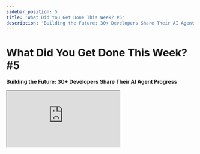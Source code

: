 ```yaml
---
sidebar_position: 5
title: 'What Did You Get Done This Week? #5'
description: 'Building the Future: 30+ Developers Share Their AI Agent Progress'
---
```


# What Did You Get Done This Week? #5

**Building the Future: 30+ Developers Share Their AI Agent Progress**

<div className="responsive-iframe">
  <iframe
    src="https://www.youtube.com/embed/4u8rbjmvWC0"
    title="YouTube video player"
    allow="accelerometer; autoplay; clipboard-write; encrypted-media; gyroscope; picture-in-picture"
    allowFullScreen
  />
</div>
- Date: 2024-12-13
- Twitter Spaces: https://x.com/i/spaces/1lDxLlgYjMkxm
- YouTube Link: https://www.youtube.com/watch?v=4u8rbjmvWC0

## Timestamps

- [00:01:04](https://www.youtube.com/watch?v=4u8rbjmvWC0&t=64) - **shawmakesmagic**: Introduction and Format Changes for the Space
- [00:02:38](https://www.youtube.com/watch?v=4u8rbjmvWC0&t=158) - **xsubtropic**: Redux project, DaVinci AI
- [00:06:57](https://www.youtube.com/watch?v=4u8rbjmvWC0&t=417) - **CottenIO**: Scripted, AI Summit Recap
- [00:08:58](https://www.youtube.com/watch?v=4u8rbjmvWC0&t=538) - **HDPbilly**: Real Agency HQ, "Sploot" agent
- [00:13:29](https://www.youtube.com/watch?v=4u8rbjmvWC0&t=809) - **IQ6900**: On-chain ASCII art service
- [00:18:50](https://www.youtube.com/watch?v=4u8rbjmvWC0&t=1130) - **frankdegods**: Eliza Character Sheet Tweaks
- [00:20:15](https://www.youtube.com/watch?v=4u8rbjmvWC0&t=1215) - **jamesyoung**: AI Agent Starter Kit
- [00:23:29](https://www.youtube.com/watch?v=4u8rbjmvWC0&t=1409) - **0xglu**: Ducky and Agent Swarms
- [00:25:30](https://www.youtube.com/watch?v=4u8rbjmvWC0&t=1530) - **chrislatorres**: Eliza.gg - Eliza documentation site
- [00:27:47](https://www.youtube.com/watch?v=4u8rbjmvWC0&t=1667) - **reality_spiral**: Self-Improving Agents & Github integration
- [00:31:43](https://www.youtube.com/watch?v=4u8rbjmvWC0&t=1903) - **robotsreview**: Story Protocol plugin and Agentic TCPIP
- [00:34:19](https://www.youtube.com/watch?v=4u8rbjmvWC0&t=2059) - **shannonNullCode**: Emblem Vault & Message Ingestion
- [00:38:40](https://www.youtube.com/watch?v=4u8rbjmvWC0&t=2320) - **bcsmithx**: Agent Tank - Computer use agents
- [00:41:20](https://www.youtube.com/watch?v=4u8rbjmvWC0&t=2480) - **boyaloxer**: Plugin Feel - Emotion-based agent
- [00:44:09](https://www.youtube.com/watch?v=4u8rbjmvWC0&t=2649) - **JustJamieJoyce**: Muse of Truth/Research AI agents
- [00:46:11](https://www.youtube.com/watch?v=4u8rbjmvWC0&t=2771) - **yikesawjeez**: Discord bot & Contribution updates
- [00:50:56](https://www.youtube.com/watch?v=4u8rbjmvWC0&t=3056) - **RodrigoSotoAlt**: Monad, Metaplex Nfts, Solana integrations
- [00:53:22](https://www.youtube.com/watch?v=4u8rbjmvWC0&t=3202) - **HowieDuhzit**: Eliza Character Generator
- [00:55:57](https://www.youtube.com/watch?v=4u8rbjmvWC0&t=3357) - **xrpublisher**: XR Publisher, 3D Social Network on the edge
- [01:00:57](https://www.youtube.com/watch?v=4u8rbjmvWC0&t=3657) - **BV_Bloom1**: 3D Agent Interactions
- [01:02:57](https://www.youtube.com/watch?v=4u8rbjmvWC0&t=3777) - **nftRanch**: Trading Bot and Eliza V2 integrations
- [01:05:57](https://www.youtube.com/watch?v=4u8rbjmvWC0&t=3957) - **019ec6e2**: Mimetic Platform and Agent Interactions
- [01:09:17](https://www.youtube.com/watch?v=4u8rbjmvWC0&t=4157) - **jacobmtucker**: Agent Transaction Control Protocol
- [01:12:26](https://www.youtube.com/watch?v=4u8rbjmvWC0&t=4346) - **CurtisLaird5**: C-Studio character interface
- [01:17:13](https://www.youtube.com/watch?v=4u8rbjmvWC0&t=4633) - **unl\_\_cky**: Escapism, art generation AI
- [01:19:17](https://www.youtube.com/watch?v=4u8rbjmvWC0&t=4757) - **Rowdymode**: Twin Tone - Interactive Streaming
- [01:20:29](https://www.youtube.com/watch?v=4u8rbjmvWC0&t=4829) - **mitchcastanet**: Binary Star System research with agents
- [01:23:15](https://www.youtube.com/watch?v=4u8rbjmvWC0&t=4995) - **GoatOfGamblers**: Prediction market for meme coins
- [01:25:27](https://www.youtube.com/watch?v=4u8rbjmvWC0&t=5127) - **JohnNaulty**: SWE contributions, plugin working groups
- [01:29:30](https://www.youtube.com/watch?v=4u8rbjmvWC0&t=5370) - **mayanicks0x**: Axie, AI KOL Agent
- [01:31:30](https://www.youtube.com/watch?v=4u8rbjmvWC0&t=5490) - **wakesync**: Eliza Wakes Up, web app updates
- [01:35:28](https://www.youtube.com/watch?v=4u8rbjmvWC0&t=5728) - **TrenchBuddy**: Trading agents and AWS templates
- [01:38:36](https://www.youtube.com/watch?v=4u8rbjmvWC0&t=5916) - **rakshitaphilip**: Brunette token and agent tips on Warpcast
- [01:44:49](https://www.youtube.com/watch?v=4u8rbjmvWC0&t=6289) - **MbBrainz**: Menu Recommendation app
- [01:46:03](https://www.youtube.com/watch?v=4u8rbjmvWC0&t=6363) - **Hawkeye_Picks**: Storytelling bot
- [01:49:16](https://www.youtube.com/watch?v=4u8rbjmvWC0&t=6556) - **shawmakesmagic**: Hiring and Eliza V2
- [01:54:30](https://www.youtube.com/watch?v=4u8rbjmvWC0&t=6870) - **dankvr**: Community updates, tooling

## Summary

This Twitter Spaces event, hosted by ai16z and titled "What Did You Get Done This Week? #5", was a fast-paced update session focusing on community members' progress on projects related to the Eliza AI framework. It was designed to be more structured, focusing on concrete accomplishments of the week and quickly moving through each speaker. A key aspect was also including updates from people who didn't want to speak directly, by reading their updates from a thread.

**Structure and Goals:**

- **Focused Updates:** The goal was to have concise updates, with emphasis on what was _actually achieved_ during the week rather than broader discussions.
- **Time Management:** The hosts aimed to keep things moving efficiently and keep the meeting within a target time frame.
- **Inclusive Updates:** Those who didn't want to speak could post a list of their accomplishments in a reply to a tweet, and those would be read aloud at the end.
- **Data Capture:** The event aimed to capture updates for transcription, summaries, and later documentation purposes.
- **Community Coordination:** The updates were seen as a way to help with coordination within the AI 16z community and with future planning.
- **Working Groups:** There were several mentions of establishing more focused working groups around topics like swarms, plugins, and security.

**Other Notable Points:**

- **Hiring:** Several speakers mentioned that they were actively hiring for developers.
- **Open Source:** A consistent theme was the push for open-source development and community contribution.
- **AI Integration:** There were many projects that were actively integrating AI agents into different platforms like Twitter, Discord, Telegram, and gaming environments.
- **Memory and Context:** A recurring challenge was dealing with memory limitations and ensuring agents had sufficient context for coherent responses.
- **Iterative Refinement:** There was a lot of focus on iteratively testing, tweaking, and improving both agent behavior and infrastructure.
- **Eliza v2:** There was a lot of hype around the upcoming Eliza v2 release, with many teams planning to align their development with the new version.
- **Rapid Pace:** The rapid pace of development in the Eliza ecosystem was acknowledged, with many feeling like they were "stupidly early."
- **Community Focus:** There was also recognition of the importance of community collaboration.

Overall, this event showed a vibrant and active community rapidly developing projects using the Eliza framework. It highlighted both the significant progress made in the past week and the challenges being tackled, showcasing the potential for AI agents in diverse real world applications.

## Hot Takes

1.  **"These corporations are going to cease to exist."** - **(00:07:31)** Tim Cotton makes a bold prediction about the future of traditional corporations in the face of AI agent technology. This implies a near-term and disruptive shift.

2.  **"I think I own like all the coins on stage and in the audience."** - **(00:19:25)** Frankdegods makes a boastful claim about his holdings which may ruffle feathers, especially regarding insider trading and ethical issues.

3.  **"I'm pretty sure that's a bug. You should make a PR for that because that should be fixed. That's definitely a bug."** - **(00:11:56)** Shaw quickly calls out the small model being set as default, and pushes for action on it. This could be considered a strong take that implies a sense of urgency to fix the problem.

4.  **"The goal always will be up and running with an agent in three minutes."** - **(00:22:09)** JamesYoung makes a claim about what is achievable with their tooling that may be too simplistic for some devs, and could be hard to reach with all the nuances and API keys they would need.

5.  **"We think that IP is the native asset ingested by and produced by agents like Eliza."** - **(01:10:26)** Jacob Tucker frames intellectual property as the core fuel for AI agents, which is a strong claim with implications about ownership and legal frameworks within AI systems and how that works with open source code.

---

\[00:02:45\] Tropic

- Working on Redux and agent DaVinci AI (fork of Eliza)
- Built streams UI showing DaVinci's thoughts on various topics
- Integrated NASA APIs for deep space photo analysis
- Created review engine for content quality before Twitter posts
- Shipped admin UI for Twitter post management
- Improving docs and refactoring Redux extensions

\[00:07:00\] Tim Cotton

- Spoke at AI Summit NYC about Eliza
- Working on Chad's metacognition loop
- Preparing to contribute to Eliza repo
- Actively hiring TypeScript developers
- Developing two upcoming partner projects

\[00:09:00\] HDP

- Building an agent on Eliza Framework for Real Agency HQ
- Implemented memory summarization system
- Fine-tuned a model for character "Sploots"
- Improved memory handling by summarizing past conversations
- Fixed model size issues in default runtime

\[00:13:45\] IQ6900

- Launching on-chain ASCII art storage service on Solana
- Developed efficient state-based storage solution
- Planning to introduce AI agent named Q
- Working to store Eliza's character file on-chain

\[00:19:15\] Frank

- Working on character sheets for Eliza agents
- Contributing to the community growth
- Focusing on improving agent interactions

\[00:21:40\] James (CollabLand)

- Released AI agent starter kit
- Added support for Telegram integration
- Planning Twitter and Farcaster Frames support
- Implementing Solana support
- Using Lit Protocol for key management

\[00:25:45\] 0xGlue (Duck AI)

- Improved Duck's codebase stability
- Working on hosting solution
- Implemented swarms functionality
- Developed decentralized P2P network for agent communication

\[00:27:35\] Chris Torres

- Created Eliza.gg
- Built documentation gathering system
- Implemented Q&A system for Eliza ecosystem

\[00:30:00\] Reality Spiral

- Working with agents to define their own character files
- Developing GitHub plugin for agent interaction
- Building Coinbase integration features
- Creating self-improving prompts

\[00:36:00\] Jamie

- Developing the Muse system
- Working on Muse of Truth for intelligence assessment
- Creating multiple specialized AI agents

\[00:41:45\] Shannon Code

- Working on Emblem Vault wallet service
- Implemented message ingestion across platforms
- Developed temporal memory system
- Working on agent interoperability

\[00:47:00\] Ben (Agent Tank)

- Launched Agent Tank with 4 computer-use agents
- Added OCR and voice features using 11labs
- Open-sourcing stack as "Tankwork"
- Planning Eliza compatibility

\[00:50:00\] Soto

- Built workshop for Monad developer ecosystem
- Implemented compressed NFTs for Bozo agent
- Working on 3D NFT collection

\[00:52:15\] Howie

- Created Eliza installer
- Built Eliza character generator
- Added OpenRouter API integration
- Implemented character file backup system

\[00:54:40\] Anthony (XR Publisher)

- Developed admin panel in Cloudflare worker
- Implemented edge-based memory system
- Added Discord integration with slash commands
- Working on 3D social network powered by AI

\[01:02:00\] Bloom

- Developed agent communication logic in 3D environment
- Working on character rigging
- Implementing React-based sentiment detection

\[01:04:00\] Ranch (Berkshire Hathaway)

- Fixed Docker issues
- Working on autonomous trading agent
- Implementing risk factor assessment
- Developing yield management system

\[01:05:45\] Unlucky (Escapism)

- Created autonomous art generation AI
- Refined character file with agent's input
- Reduced reply spam and improved engagement
- Building Discord community

\[01:07:25\] Hawkeye

- Working on storytelling bot project
- Developing choose-your-own-adventure system
- Experimenting with Alchemy for video commentary features
- Planning AI-driven talk show format

\[01:09:40\] Trench Buddy

- Creating individualized trading agents
- Modified Eliza framework for multiple agent support
- Built AWS CloudFormation templates
- Implemented Lambda function integration
- Added PostgreSQL database support

\[01:13:00\] Auk

- Working on Brunette token
- Developed agent on Warpcast
- Added MidJourney integration
- Implementing wallet handling and tipping system

\[01:14:45\] Maya

- Launched Axie on PumpFun
- Developing AI clone capabilities for KOLs
- Working with large alpha groups
- Planning integration across platforms

\[01:15:45\] Asimov (Eliza Wakes Up team)

- Implemented persistent web memory
- Added voice input/output using Whisper and 11 Labs
- Created Laura for Eliza with contextual image generation
- Developed conversation sharing system
- Built points system
- Implemented journal entry system every 6 hours
- Working on core memories feature

\[01:18:30\] Shaw (final update)

- Scaling up operations and hiring team members
- Completed foundation formation for Eliza Labs
- Working on value accrual strategies
- Developing partnership with major university for PhD program
- Architecting Eliza V2
- Focus on stability and multimodal capabilities

\[01:19:45\] Jin

- Refined Discord summarization scripts
- Open-sourced Discord summarizer
- Implemented Markdown to JSON conversion
- Created GitHub contributor analysis tools
- Working on AI agent training data systems
- Developing self-aware codebase features
